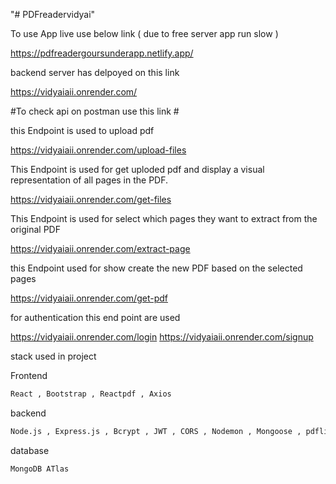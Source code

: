 "# PDFreadervidyai" 

To use App live use below link ( due to free server app run slow )

https://pdfreadergoursunderapp.netlify.app/

backend server has delpoyed on this link 

https://vidyaiaii.onrender.com/


#To check api on postman use this link #

this Endpoint is used to upload pdf

https://vidyaiaii.onrender.com/upload-files

This Endpoint is used for get uploded pdf and display a visual representation of all pages in the PDF.

https://vidyaiaii.onrender.com/get-files

This Endpoint is used for select which pages they want to extract from the original PDF 

https://vidyaiaii.onrender.com/extract-page

this Endpoint used for show create the new PDF based on the selected pages

https://vidyaiaii.onrender.com/get-pdf

for authentication this end point are used 

https://vidyaiaii.onrender.com/login
https://vidyaiaii.onrender.com/signup

stack used in project 

Frontend 
```bash
React , Bootstrap , Reactpdf , Axios 
```
backend
```bash
Node.js , Express.js , Bcrypt , JWT , CORS , Nodemon , Mongoose , pdflib 
```
database

```bash
MongoDB ATlas 
```



